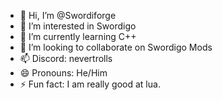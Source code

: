 - 👋 Hi, I’m @Swordiforge
- 👀 I’m interested in Swordigo
- 🌱 I’m currently learning C++
- 💞️ I’m looking to collaborate on Swordigo Mods
- 📫 Discord: nevertrolls
- 😄 Pronouns: He/Him
- ⚡ Fun fact: I am really good at lua.
